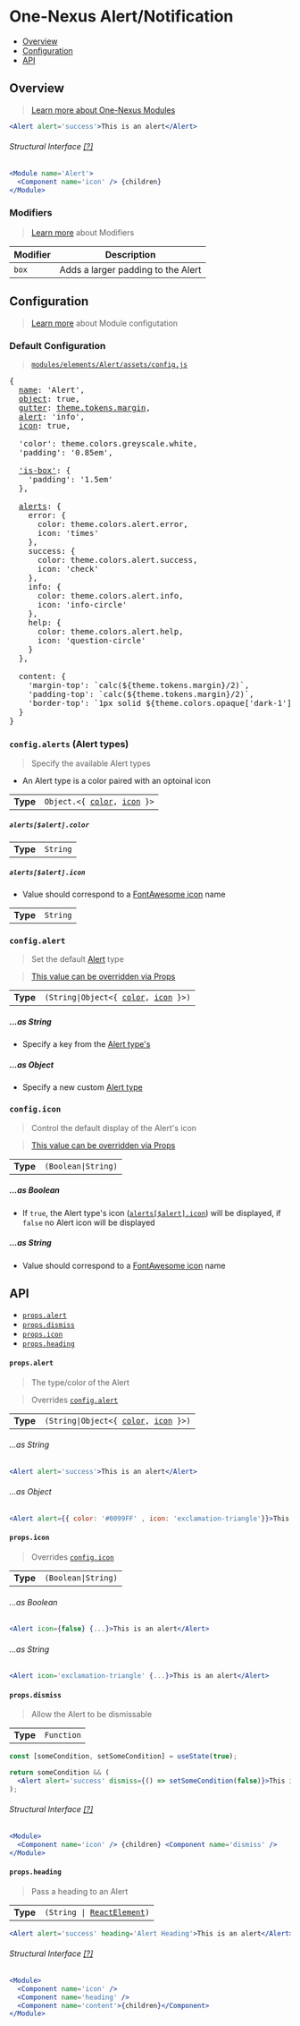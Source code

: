 # One-Nexus Alert/Notification

* [Overview](#overview)
* [Configuration](#configuration)
* [API](#api)

## Overview

> [Learn more about One-Nexus Modules](https://github.com/esr360/One-Nexus/wiki/Modules)

```jsx
<Alert alert='success'>This is an alert</Alert>
```

###### Structural Interface [[?]](#TODO)

```jsx
<Module name='Alert'>
  <Component name='icon' /> {children}
</Module>
```

### Modifiers

> [Learn more](https://github.com/esr360/One-Nexus/wiki/Modifiers) about Modifiers

<table class="table">
  <thead>
    <tr>
      <th>Modifier</th>
      <th>Description</th>
    </tr>
  </thead>
  <tbody>
    <tr>
      <td><code>box</code></td>
      <td>Adds a larger padding to the Alert</td>
    </tr>
  </tbody>
</table>

## Configuration

> [Learn more](https://github.com/esr360/One-Nexus/wiki/Module-Configuration) about Module configutation

### Default Configuration

> [`modules/elements/Alert/assets/config.js`](assets/config.js)

<pre>
{
  <a href="TODO">name</a>: 'Alert',
  <a href="TODO">object</a>: true,
  <a href="TODO">gutter</a>: <a href="TODO">theme.tokens.margin</a>,
  <a href="TODO">alert</a>: 'info',
  <a href="TODO">icon</a>: true,

  'color': theme.colors.greyscale.white,
  'padding': '0.85em',

  <a href="TODO">'is-box'</a>: {
    'padding': '1.5em'
  },

  <a href="TODO">alerts</a>: {
    error: {
      color: theme.colors.alert.error,
      icon: 'times'
    },
    success: {
      color: theme.colors.alert.success,
      icon: 'check'
    },
    info: {
      color: theme.colors.alert.info,
      icon: 'info-circle'
    },
    help: {
      color: theme.colors.alert.help,
      icon: 'question-circle'
    }
  },

  content: {
    'margin-top': `calc(${theme.tokens.margin}/2)`,
    'padding-top': `calc(${theme.tokens.margin}/2)`,
    'border-top': `1px solid ${theme.colors.opaque['dark-1']}`
  }
}
</pre>

### `config.alerts` (Alert types)

> Specify the available Alert types

* An Alert type is a color paired with an optoinal icon

<table>
  <tr>
    <td><b>Type</b></td>
    <td><code>Object.&lt;{ <a href="#alertsalertcolor">color</a>, <a href="#configicon">icon</a> }></code></td>
  </tr>
</table>

##### `alerts[$alert].color`

<table>
  <tr>
    <td><b>Type</b></td>
    <td><code>String</code></td>
  </tr>
</table>

##### `alerts[$alert].icon`

* Value should correspond to a [FontAwesome icon](http://fontawesome.io/icons/) name

<table>
  <tr>
    <td><b>Type</b></td>
    <td><code>String</code></td>
  </tr>
</table>

### `config.alert`

> Set the default [Alert](#TODO) type

> [This value can be overridden via Props](#TODO)

<table>
  <tr>
    <td><b>Type</b></td>
    <td><code>(String|Object&lt;{ <a href="#alertsalertcolor">color</a>, <a href="#alertsalerticon">icon</a> }>)</code></td>
  </tr>
</table>

##### ...as String

* Specify a key from the [Alert type's](#TODO)

##### ...as Object

* Specify a new custom [Alert type](#TODO)

### `config.icon`

> Control the default display of the Alert's icon

> [This value can be overridden via Props](#TODO)

<table>
  <tr>
    <td><b>Type</b></td>
    <td><code>(Boolean|String)</code></td>
  </tr>
</table>

##### ...as Boolean

* If `true`, the Alert type's icon ([`alerts[$alert].icon`](#TODO)) will be displayed, if `false` no Alert icon will be displayed

##### ...as String

* Value should correspond to a [FontAwesome icon](http://fontawesome.io/icons/) name

## API

* [`props.alert`](#propsalert)
* [`props.dismiss`](#propsdismiss)
* [`props.icon`](#propsicon)
* [`props.heading`](#propsheading)

#### `props.alert`

> The type/color of the Alert

> Overrides [`config.alert`](#TODO)

<table>
  <tr>
    <td><b>Type</b></td>
    <td><code>(String|Object&lt;{ <a href="#alertsalertcolor">color</a>, <a href="#alertsalerticon">icon</a> }>)</code></td>
  </tr>
</table>

###### ...as String

```jsx
<Alert alert='success'>This is an alert</Alert>
```

###### ...as Object

```jsx
<Alert alert={{ color: '#0099FF' , icon: 'exclamation-triangle'}}>This is an alert</Alert>
```

#### `props.icon`

> Overrides [`config.icon`](#TODO)

<table>
  <tr>
    <td><b>Type</b></td>
    <td><code>(Boolean|String)</code></td>
  </tr>
</table>

###### ...as Boolean

```jsx
<Alert icon={false} {...}>This is an alert</Alert>
```

###### ...as String

```jsx
<Alert icon='exclamation-triangle' {...}>This is an alert</Alert>
```

#### `props.dismiss`

> Allow the Alert to be dismissable

<table>
  <tr>
    <td><b>Type</b></td>
    <td><code>Function</code></td>
  </tr>
</table>

```jsx
const [someCondition, setSomeCondition] = useState(true);

return someCondition && (
  <Alert alert='success' dismiss={() => setSomeCondition(false)}>This is an alert</Alert>
);
```

###### Structural Interface [[?]](#TODO)

```jsx
<Module>
  <Component name='icon' /> {children} <Component name='dismiss' />
</Module>
```

#### `props.heading`

> Pass a heading to an Alert

<table>
  <tr>
    <td><b>Type</b></td>
    <td><code>(String | <a href="https://reactjs.org/docs/glossary.html#elements">ReactElement</a>)</code></td>
  </tr>
</table>

```jsx
<Alert alert='success' heading='Alert Heading'>This is an alert</Alert>
```

###### Structural Interface [[?]](#TODO)

```jsx
<Module>
  <Component name='icon' />
  <Component name='heading' />
  <Component name='content'>{children}</Component>
</Module>
```